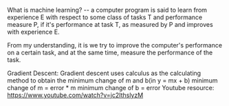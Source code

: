 What is machine learning? 
-- a computer program is said to learn from experience E with respect to some class of tasks T and performance measure P, if it's performance at task T, as measured by P and improves with experience E. 

From my understanding, it is we try to improve the computer's performance on a certain task, and at the same time, measure the performance of the task. 


Gradient Descent:
Gradient descent uses calculus as the calculating method to obtain the minimum change of m and b(in y = mx + b)
minimum change of m = error * m 
minimum change of b = error
Youtube resource: https://www.youtube.com/watch?v=jc2IthslyzM

